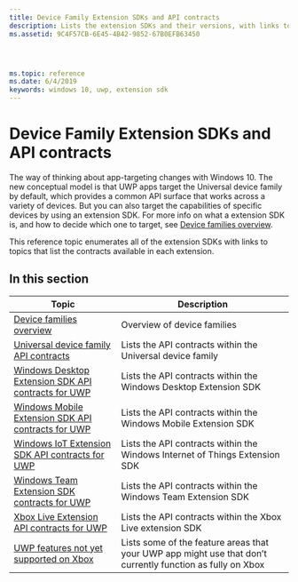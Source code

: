 ```yaml
---
title: Device Family Extension SDKs and API contracts
description: Lists the extension SDKs and their versions, with links to topics that list the API contracts associated with each extension SDK.
ms.assetid: 9C4F57CB-6E45-4B42-9852-67B0EFB63450




ms.topic: reference
ms.date: 6/4/2019
keywords: windows 10, uwp, extension sdk
---
```


# Device Family Extension SDKs and API contracts

The way of thinking about app-targeting changes with Windows 10. The new conceptual model is that UWP apps target the Universal device family by default, which provides a common API surface that works across a variety of devices. But you can also target the capabilities of specific devices by using an extension SDK. For more info on what a extension SDK is, and how to decide which one to target, see [Device families overview](device-families-overview.md).

This reference topic enumerates all of the extension SDKs with links to topics that list the contracts available in each extension.

## In this section

|  Topic                                                                                | Description                                                       |
|---------------------------------------------------------------------------------------|-------------------------------------------------------------------|
| [Device families overview](device-families-overview.md)                               | Overview of device families |
| [Universal device family API contracts](windows-universal-sdk.md)              | Lists the API contracts within the Universal device family |
| [Windows Desktop Extension SDK API contracts for UWP](windows-desktop-extension-sdk.md)   | Lists the API contracts within the Windows Desktop Extension SDK |
| [Windows Mobile Extension SDK API contracts for UWP](windows-mobile-extension-sdk.md) | Lists the API contracts within the Windows Mobile Extension SDK |
| [Windows IoT Extension SDK API contracts for UWP](windows-iot-extension-sdk.md)       | Lists the API contracts within the Windows Internet of Things Extension SDK |
| [Windows Team Extension SDK contracts for UWP](windows-team-extension-sdk.md)         | Lists the API contracts within the Windows Team Extension SDK |
| [Xbox Live Extension API contracts for UWP](xbox-live-extensions.md)                  | Lists the API contracts within the Xbox Live extension SDK |
| [UWP features not yet supported on Xbox](uwp-limitations-on-xbox.md)                  | Lists some of the feature areas that your UWP app might use that don’t currently function as fully on Xbox |
